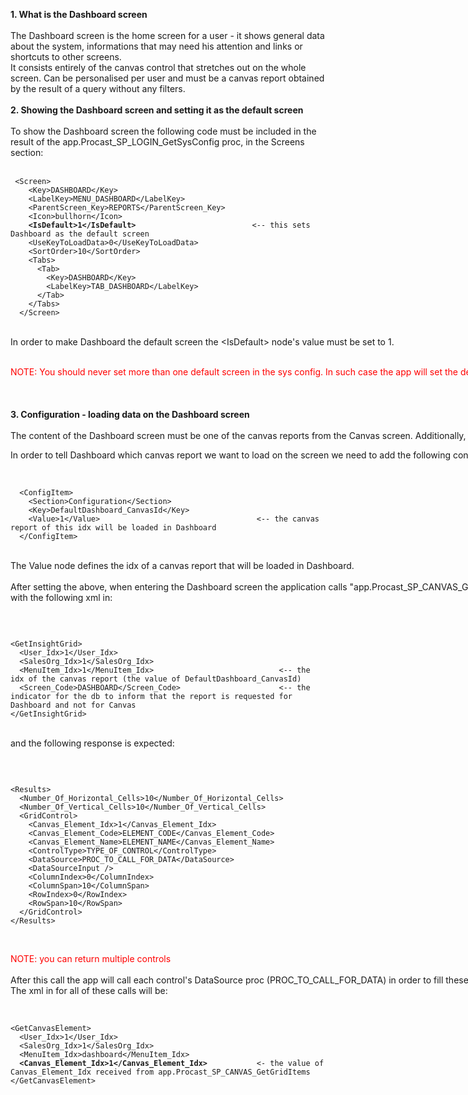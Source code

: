 <p><strong>1. What is the Dashboard screen</strong><br />
<br />
The Dashboard screen is the home screen for a user - it shows general data about the system, informations that may need his attention and links or shortcuts to other screens.<br />
It consists entirely of the canvas control that stretches out on the whole screen. Can be personalised per user and must be a canvas report obtained by the result of a query without any filters.<br />
<br />
<strong>2. Showing the Dashboard screen and setting it as the default screen</strong><br />
<br />
To show the Dashboard screen the following code must be included in the result of the app.Procast_SP_LOGIN_GetSysConfig proc, in the Screens section:<br />
<span class="Apple-tab-span" style="white-space: pre;">
<pre><code>&nbsp;&lt;Screen&gt;
&nbsp; &nbsp; &lt;Key&gt;DASHBOARD&lt;/Key&gt;
&nbsp; &nbsp; &lt;LabelKey&gt;MENU_DASHBOARD&lt;/LabelKey&gt;
&nbsp; &nbsp; &lt;ParentScreen_Key&gt;REPORTS&lt;/ParentScreen_Key&gt;
&nbsp; &nbsp; &lt;Icon&gt;bullhorn&lt;/Icon&gt;
&nbsp; &nbsp; <strong>&lt;IsDefault&gt;1&lt;/IsDefault&gt;</strong><span class="Apple-tab-span" style="white-space: pre;">							</span>&lt;-- this sets Dashboard as the default screen
&nbsp; &nbsp; &lt;UseKeyToLoadData&gt;0&lt;/UseKeyToLoadData&gt;
&nbsp; &nbsp; &lt;SortOrder&gt;10&lt;/SortOrder&gt;
&nbsp; &nbsp; &lt;Tabs&gt;
&nbsp; &nbsp; &nbsp; &lt;Tab&gt;
&nbsp; &nbsp; &nbsp; &nbsp; &lt;Key&gt;DASHBOARD&lt;/Key&gt;
&nbsp; &nbsp; &nbsp; &nbsp; &lt;LabelKey&gt;TAB_DASHBOARD&lt;/LabelKey&gt;
&nbsp; &nbsp; &nbsp; &lt;/Tab&gt;
&nbsp; &nbsp; &lt;/Tabs&gt;
&nbsp; &lt;/Screen&gt;</code></pre>
</span></p>
<p><span class="Apple-tab-span" style="white-space: pre;">
In order to make Dashboard the default screen the &lt;IsDefault&gt; node's value must be set to 1.<br />
</span></p>
<p><span class="Apple-tab-span" style="white-space: pre;"><span style="color: #ff0000;">NOTE: You should never set more than one default screen in the sys config. In such case the app will set the default screen to the first screen with IsDefault set to 1, in the order of appearance in the sys config.</span><br />
<br />
<strong>3. Configuration - loading data on the Dashboard screen</strong><br />
The content of the Dashboard screen must be one of the canvas reports from the Canvas screen. Additionally, we won't be able to pass in any filters.</span></p>
<p><span class="Apple-tab-span" style="white-space: pre;">In order to tell Dashboard which canvas report we want to load on the screen we need to add the following configuration to the sys config:</span></p>
<p><span class="Apple-tab-span" style="white-space: pre;"><span class="Apple-tab-span" style="white-space: pre;">	</span>
<pre><code> &nbsp;&lt;ConfigItem&gt;
&nbsp; &nbsp; &lt;Section&gt;Configuration&lt;/Section&gt;
&nbsp; &nbsp; &lt;Key&gt;DefaultDashboard_CanvasId&lt;/Key&gt;
&nbsp; &nbsp; &lt;Value&gt;1&lt;/Value&gt;<span class="Apple-tab-span" style="white-space: pre;">									</span>&lt;-- the canvas report of this idx will be loaded in Dashboard
&nbsp; &lt;/ConfigItem&gt;</code></pre>
</span></p>
<p><span class="Apple-tab-span" style="white-space: pre;">
The Value node defines the idx of a canvas report that will be loaded in Dashboard.<br />
After setting the above, when entering the Dashboard screen the application calls "app.Procast_SP_CANVAS_GetGridItems"
with the following xml in:
</span></p>
<p><span class="Apple-tab-span" style="white-space: pre;">
<pre><code>
&lt;GetInsightGrid&gt;
&nbsp; &lt;User_Idx&gt;1&lt;/User_Idx&gt;
&nbsp; &lt;SalesOrg_Idx&gt;1&lt;/SalesOrg_Idx&gt;
&nbsp; &lt;MenuItem_Idx&gt;1&lt;/MenuItem_Idx&gt;<span class="Apple-tab-span" style="white-space: pre;">							</span>&lt;-- the idx of the canvas report (the value of DefaultDashboard_CanvasId)
&nbsp; &lt;Screen_Code&gt;DASHBOARD&lt;/Screen_Code&gt;<span class="Apple-tab-span" style="white-space: pre;">						</span>&lt;-- the indicator for the db to inform that the report is requested for Dashboard and not for Canvas
&lt;/GetInsightGrid&gt;</code></pre>
</span></p>
<p><span class="Apple-tab-span" style="white-space: pre;">
and the following response is expected:</span></p>
<p><span class="Apple-tab-span" style="white-space: pre;">
<pre><code>
&lt;Results&gt;
&nbsp; &lt;Number_Of_Horizontal_Cells&gt;10&lt;/Number_Of_Horizontal_Cells&gt;
&nbsp; &lt;Number_Of_Vertical_Cells&gt;10&lt;/Number_Of_Vertical_Cells&gt;
&nbsp; &lt;GridControl&gt;
&nbsp; &nbsp; &lt;Canvas_Element_Idx&gt;1&lt;/Canvas_Element_Idx&gt;
&nbsp; &nbsp; &lt;Canvas_Element_Code&gt;ELEMENT_CODE&lt;/Canvas_Element_Code&gt;
&nbsp; &nbsp; &lt;Canvas_Element_Name&gt;ELEMENT_NAME&lt;/Canvas_Element_Name&gt;
&nbsp; &nbsp; &lt;ControlType&gt;TYPE_OF_CONTROL&lt;/ControlType&gt;
&nbsp; &nbsp; &lt;DataSource&gt;PROC_TO_CALL_FOR_DATA&lt;/DataSource&gt;
&nbsp; &nbsp; &lt;DataSourceInput /&gt;
&nbsp; &nbsp; &lt;ColumnIndex&gt;0&lt;/ColumnIndex&gt;
&nbsp; &nbsp; &lt;ColumnSpan&gt;10&lt;/ColumnSpan&gt;
&nbsp; &nbsp; &lt;RowIndex&gt;0&lt;/RowIndex&gt;
&nbsp; &nbsp; &lt;RowSpan&gt;10&lt;/RowSpan&gt;
&nbsp; &lt;/GridControl&gt;
&lt;/Results&gt;
</code></pre>
</span></p>
<p><span class="Apple-tab-span" style="white-space: pre;">&nbsp;</span></p>
<p><span class="Apple-tab-span" style="white-space: pre;"><span style="color: #ff0000;">NOTE: you can return multiple controls</span><br />
After this call the app will call each control's DataSource proc (PROC_TO_CALL_FOR_DATA) in order to fill these controls with data.
The xml in for all of these calls will be:<br />
<pre><code>
&lt;GetCanvasElement&gt;
&nbsp; &lt;User_Idx&gt;1&lt;/User_Idx&gt;
&nbsp; &lt;SalesOrg_Idx&gt;1&lt;/SalesOrg_Idx&gt;
&nbsp; &lt;MenuItem_Idx&gt;dashboard&lt;/MenuItem_Idx&gt;
&nbsp; <strong>&lt;Canvas_Element_Idx&gt;1&lt;/Canvas_Element_Idx&gt;</strong><span class="Apple-tab-span" style="white-space: pre;">			</span>&lt;- the value of Canvas_Element_Idx received from app.Procast_SP_CANVAS_GetGridItems
&lt;/GetCanvasElement&gt;
</code></pre>
</span></p>
<p><span class="Apple-tab-span" style="white-space: pre;">&nbsp;</span></p>
<p><span class="Apple-tab-span" style="white-space: pre;">&nbsp;</span></p>